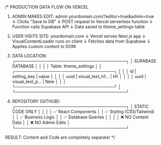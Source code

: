 /* 
PRODUCTION DATA FLOW ON VERCEL

1. ADMIN MAKES EDIT:
   admin.yourdomain.com/?editor=true&admin=true
   ↓
   Clicks "Save to DB"
   ↓
   POST request to Vercel serverless function
   ↓
   Function calls Supabase API
   ↓
   Data saved to theme_settings table

2. USER VISITS SITE:
   yourdomain.com
   ↓
   Vercel serves Next.js app
   ↓
   VisualContentLoader runs on client
   ↓
   Fetches data from Supabase
   ↓
   Applies custom content to DOM

3. DATA LOCATION:
   ┌─────────────────────────────────────┐
   │         SUPABASE DATABASE           │
   │                                     │
   │  Table: theme_settings              │
   │  ┌─────────────────────────────────┐ │
   │  │ id    | setting_key | value     │ │
   │  │ uuid  | visual_text_h1... | Hi! │ │
   │  │ uuid  | visual_text_p... | New │ │
   │  └─────────────────────────────────┘ │
   └─────────────────────────────────────┘
   
4. REPOSITORY (GITHUB):
   ┌─────────────────────────────────────┐
   │         STATIC CODE ONLY            │
   │                                     │
   │  ✅ React Components               │
   │  ✅ Styling (CSS/Tailwind)         │
   │  ✅ Business Logic                 │
   │  ✅ Database Queries               │
   │                                     │
   │  ❌ NO Content Data                │
   │  ❌ NO Admin Edits                 │
   └─────────────────────────────────────┘

RESULT: Content and Code are completely separate!
*/
